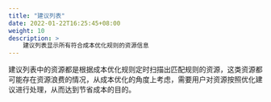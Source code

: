 ```yaml
---
title: "建议列表"
date: 2022-01-22T16:25:45+08:00
weight: 10
description: >
    建议列表显示所有符合成本优化规则的资源信息
---
```


建议列表中的资源都是根据成本优化规则定时扫描出匹配规则的资源，这类资源都可能存在资源浪费的情况，从成本优化的角度上考虑，需要用户对资源按照优化建议进行处理，从而达到节省成本的目的。